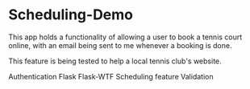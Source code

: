 # Scheduling-Demo

This app holds a functionality of allowing a user to book a tennis court online, with an email being sent to me whenever a booking is done.

This feature is being tested to help a local tennis club's website.


Authentication
Flask
Flask-WTF
Scheduling feature
Validation
